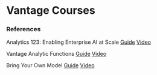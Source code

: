 # Vantage Courses

### References

Analytics 123: Enabling Enterprise AI at Scale
[Guide](https://assets.teradata.com/resourceCenter/downloads/WhitePapers/Analytics-123-Enabling-Enterprise-AI-at-Scale-MD006623.pdf)
[Video](https://www.youtube.com/watch?v=-UKK_KRGt9I)

Vantage Analytic Functions
[Guide](https://docs.teradata.com/r/Teradata-VantageTM-Advanced-SQL-Engine-Analytic-Functions/June-2020/Introduction-to-Teradata-Vantage)
[Video](https://www.youtube.com/watch?v=aUfjkOlQrLs)

Bring Your Own Model
[Guide](https://docs.teradata.com/r/Teradata-VantageTM-Bring-Your-Own-Model-User-Guide/October-2021/Bring-Your-Own-Model)
[Video](https://www.youtube.com/watch?v=grq37uW0pxM)

